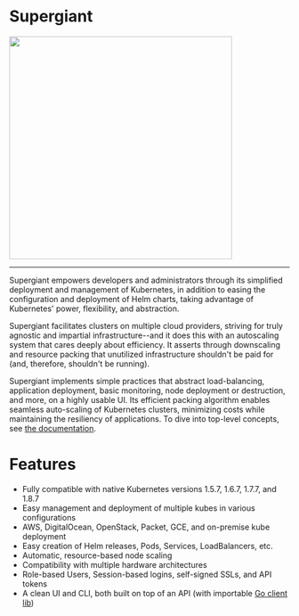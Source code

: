 # Supergiant

<img src="http://supergiant.io/img/logo_dark.svg" width="400">

---

Supergiant empowers developers and administrators through its simplified deployment and management of Kubernetes, in addition to easing the configuration and deployment of Helm charts, taking advantage of Kubernetes' power, flexibility, and abstraction.

Supergiant facilitates clusters on multiple cloud providers, striving for truly agnostic and impartial infrastructure--and it does this with an autoscaling system that cares deeply about efficiency. It asserts through downscaling and resource packing that unutilized infrastructure shouldn't be paid for (and, therefore, shouldn't be running).

Supergiant implements simple practices that abstract load-balancing, application deployment, basic monitoring, node deployment or destruction, and more, on a highly usable UI. Its efficient packing algorithm enables seamless auto-scaling of Kubernetes clusters, minimizing costs while maintaining the resiliency of applications. To dive into top-level concepts, see [the documentation](https://supergiant.readthedocs.io/en/v1.0.0/API/capacity_service/).

# Features

* Fully compatible with native Kubernetes versions 1.5.7, 1.6.7, 1.7.7, and 1.8.7
* Easy management and deployment of multiple kubes in various configurations
* AWS, DigitalOcean, OpenStack, Packet, GCE, and on-premise kube deployment
* Easy creation of Helm releases, Pods, Services, LoadBalancers, etc.
* Automatic, resource-based node scaling
* Compatibility with multiple hardware architectures
* Role-based Users, Session-based logins, self-signed SSLs, and API tokens
* A clean UI and CLI, both built on top of an API (with importable [Go client lib](pkg/client))
